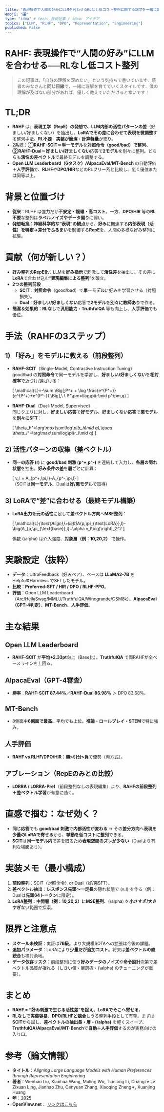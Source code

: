 ```yaml
---
title: "表現操作で人間の好みにLLMを合わせるRLなし低コスト整列に関する論文を一緒に読みましょう！"
emoji: "🎛️"
type: "idea" # tech: 技術記事 / idea: アイデア
topics: ["LLM", "RLHF", "DPO", "Representation", "Engineering"]
published: False
---
```



# RAHF: 表現操作で“人間の好み”にLLMを合わせる──RLなし低コスト整列
> この記事は，「自分の理解を深めたい」という気持ちで書いています．読者のみなさんと**同じ目線**で，一緒に理解を育てていくスタイルです．僕の理解が及ばない部分があれば，優しく教えていただけると幸いです！


# TL;DR
- **RAHF** は、**表現工学（RepE）**の発想で、LLM内部の**活性パターンの差**（好ましい/好ましくない）を抽出し、**LoRAでその差に合わせて表現を微調整**する整列手法。**RL不要**・**実装が簡潔**・**計算軽量**が売り。
- 2系統：①**RAHF-SCIT**＝**単一モデル**を**対照命令（good/bad）**で整列、②**RAHF-Dual**＝**好ましい/好ましくない**応答で**2モデル**を別々に整列。どちらも**活性の差ベクトル**で最終モデルを調整する。
- **Open LLM Leaderboard（6タスク）/AlpacaEval/MT-Bench** の自動評価＋**人手評価**で、**RLHF**や**DPO/HIR**などのRLフリー系と比較し、広く優位または同等以上。



# 背景と位置づけ
- **従来**：RLHF は強力だが**不安定・複雑・高コスト**。一方、**DPO/HIR** 等の**RL不要**な整列は**ラベルノイズやデータ偏り**に弱い。
- **発想転換**：**神経科学的な“表現”の観点**から、**好み**に関連する**内部表現（活性）**を特定→**差分**で**ふるまい**を制御する**RepE**を、人間の多様な好み整列に拡張。



# 貢献（何が新しい？）
- **好み整列のRepE化**：LLMを**好み指示**で刺激して**活性差**を抽出し、その差に**LoRA**で合わせ込む“**表現編集による整列**”を確立。
- **2つの整列前段**  
  - **SCIT**：**対照命令**（good/bad）で**単一モデル**に好みを学習させる（対照損失）。
  - **Dual**：**好ましい/好ましくない**応答で**2モデル**を**別々に教師あり**で作る。
- **簡潔＆効果的**：**RLなし**で**汎用能力**・**TruthfulQA** 等も向上し、**人手評価**でも優位。



# 手法（RAHFの3ステップ）

## 1) 「好み」をモデルに教える（前段整列）
- **RAHF-SCIT**（Single-Model, Contrastive Instruction Tuning）  
  good/bad の**対照命令**で同一モデルを学習し、**好ましい/好ましくない**を**相対確率**で近づけ/遠ざける：  

  \[
  \mathcal{L}=-\sum \Big[\;P^+ + \log \frac{e^{P^+}}{e^{P^+}+e^{P^-}}\;\Big],\ \ P^\pm=\log\pi(r\mid p^\pm,q)
  \] 

- **RAHF-Dual**（Dual-Model, Supervised）  
  同じクエリに対し、**好ましい応答**で**好モデル**、**好ましくない応答**で**悪モデル**を**別々にSFT**：  

  \[
  \theta_h^*=\arg\max\sum\log\pi(r_h\mid q),\quad \theta_l^*=\arg\max\sum\log\pi(r_l\mid q)
  \] 

## 2) 活性パターンの収集（差ベクトル）
- **同一の応答 \(r\)** に **good/bad 刺激 \(p^+,p^-\)** を連結して入力し、**各層の隠れ状態**を抽出。**好み条件の差**を**層ごと**に計算：  

  \[
  v_l = A_{p^+,\pi,l}-A_{p^-,\pi,l}
  \]  
  （SCITは**同一モデル**、Dualは**好/悪モデル**で取得）

## 3) LoRAで“差”に合わせる（最終モデル構築）
- **LoRA出力**を**元の活性**に足して**差ベクトル方向**へ**MSE整列**：  

  \[
  \mathcal{L}_{\text{Align}}=\left\|A_{p,\pi_{\text{LoRA}},l}-\big(A_{p,\pi_{\text{base}},l}+\alpha v_l\big)\right\|_2^2
  \]  

  係数 \(\alpha\) は介入強度、**対象層（例：10,20,2）** で操作。



# 実験設定（抜粋）
- **データ**：UltraFeedback（好みペア）、ベースは **LLaMA2-7B** を Helpful&Harmless でSFTしたモデル。
- **比較**：**Preferred-SFT / HIR / DPO / RLHF-PPO**。
- **評価**：Open LLM Leaderboard（Arc/HellaSwag/MMLU/TruthfulQA/Winogrande/GSM8k）、**AlpacaEval（GPT-4判定）**、**MT-Bench**、**人手評価**。



# 主な結果

## Open LLM Leaderboard
- **RAHF-SCIT** が**平均+2.33pt**向上（Base比）。**TruthfulQA** で両RAHFが全ベースラインを上回る。

## AlpacaEval（GPT-4審査）
- **勝率**：**RAHF-SCIT 87.44%／RAHF-Dual 86.98%** ＞ DPO 83.68%。

##  MT-Bench
- 8側面中**6側面で最高**、平均でも上位。**推論・ロールプレイ・STEM**で特に強み。

## 人手評価
- **RAHF vs RLHF/DPO/HIR**：**勝>引分>負**で優勢（両方式）。

## アブレーション（RepEのみとの比較）
- **LORRA / LORRA-Pref**（前段整列なしの表現編集）より、**RAHFの前段整列＋差ベクトル学習**が有意に効く。



# 直感で掴む：なぜ効く？
- **同じ応答**でも **good/bad 刺激**で**内部活性が変わる** → その**差分方向**へ**表現を少量のLoRAで寄せる**から、**挙動を低コストに整列**できる。  
- **SCIT**は**同一モデル内**で差を取るため**表現空間のズレが少ない**（Dualより有利な場面あり）。


# 実装メモ（最小構成）
1. **前段整列**：SCIT（対照命令）or Dual（好/悪SFT）。
2. **差ベクトル抽出**：**レスポンス先頭〜一定長**の隠れ状態で \(v_l\) を作る（例：Dualは**先頭64トークン**に限定）。
3. **LoRA整列**：**中間層（例：10,20,2）**に**MSE整列**、\(\alpha\) を**小さすぎ/大きすぎ**ない範囲で探索。



# 限界と注意点
- **スケール未検証**：実証は**7B級**。より大規模SOTAへの拡張は今後の課題。
- **追加パラメータ**：LoRAにより**少量だが追加コスト**。将来は**差ベクトルの直統合**も検討余地。
- **データ依存リスク**：前段整列に使う**好みデータのノイズ**や**命令設計**次第で差ベクトル品質が揺れる（しきい値・層選択・\(\alpha\) のチューニングが重要）。



# まとめ
- **RAHF = “好み刺激で生じる活性差”を捉え、LoRAでそこへ寄せる**。  
- **RLなし**で**実装容易**、**DPO/RLHFと競合**しうる整列手段として有望。まずは**SCIT**から試し、**差ベクトルの抽出長・層・\(\alpha\)** を軽くスイープ、**TruthfulQA/AlpacaEval/MT-Bench**で**自動＋人手評価**するのが実務向けの入り口。



# 参考（論文情報）

- **タイトル**：*Aligning Large Language Models with Human Preferences
through Representation Engineering*
- **著者**：Wenhao Liu, Xiaohua Wang, Muling Wu, Tianlong Li, Changze Lv
Zixuan Ling, Jianhao Zhu, Cenyuan Zhang, Xiaoqing Zheng∗, Xuanjing Huang
- **年**：2025
- **OpenView.net**： [リンクはこちら](https://aclanthology.org/2024.acl-long.572/)
